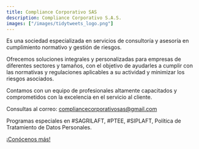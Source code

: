 ```yaml
---
title: Compliance Corporativo SAS
description: Compliance Corporativo S.A.S.
images: ["/images/tidytweets_logo.png"]
---
```


Es una sociedad especializada en servicios de consultoría y asesoría en cumplimiento normativo y gestión de riesgos. 

Ofrecemos soluciones integrales y personalizadas para empresas de diferentes sectores y tamaños, con el objetivo de ayudarles a cumplir con las normativas y regulaciones aplicables a su actividad y minimizar los riesgos asociados. 

Contamos con un equipo de profesionales altamente capacitados y comprometidos con la excelencia en el servicio al cliente. 

Consultas al correo: compliancecorporativosas@gmail.com

Programas especiales en #SAGRILAFT, #PTEE, #SIPLAFT, Política de Tratamiento de Datos Personales.

[¡Conócenos más!](/about "¡Conócenos más!")